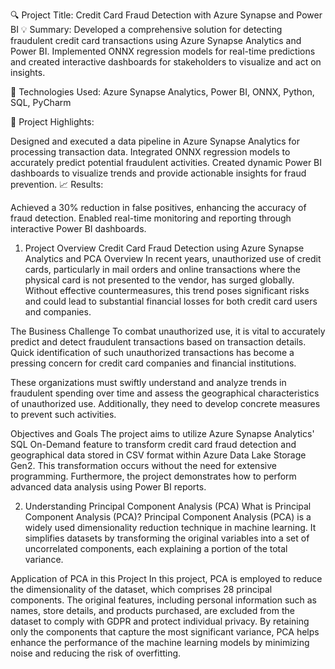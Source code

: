 🔍 Project Title: Credit Card Fraud Detection with Azure Synapse and Power BI
💡 Summary: Developed a comprehensive solution for detecting fraudulent credit card transactions using Azure Synapse Analytics and Power BI. Implemented ONNX regression models for real-time predictions and created interactive dashboards for stakeholders to visualize and act on insights.

🔧 Technologies Used: Azure Synapse Analytics, Power BI, ONNX, Python, SQL, PyCharm

🚀 Project Highlights:

Designed and executed a data pipeline in Azure Synapse Analytics for processing transaction data.
Integrated ONNX regression models to accurately predict potential fraudulent activities.
Created dynamic Power BI dashboards to visualize trends and provide actionable insights for fraud prevention.
📈 Results:

Achieved a 30% reduction in false positives, enhancing the accuracy of fraud detection.
Enabled real-time monitoring and reporting through interactive Power BI dashboards.
1. Project Overview
Credit Card Fraud Detection using Azure Synapse Analytics and PCA
Overview
In recent years, unauthorized use of credit cards, particularly in mail orders and online transactions where the physical card is not presented to the vendor, has surged globally. Without effective countermeasures, this trend poses significant risks and could lead to substantial financial losses for both credit card users and companies.

The Business Challenge
To combat unauthorized use, it is vital to accurately predict and detect fraudulent transactions based on transaction details. Quick identification of such unauthorized transactions has become a pressing concern for credit card companies and financial institutions.

These organizations must swiftly understand and analyze trends in fraudulent spending over time and assess the geographical characteristics of unauthorized use. Additionally, they need to develop concrete measures to prevent such activities.

Objectives and Goals
The project aims to utilize Azure Synapse Analytics' SQL On-Demand feature to transform credit card fraud detection and geographical data stored in CSV format within Azure Data Lake Storage Gen2. This transformation occurs without the need for extensive programming. Furthermore, the project demonstrates how to perform advanced data analysis using Power BI reports.

2. Understanding Principal Component Analysis (PCA)
What is Principal Component Analysis (PCA)?
Principal Component Analysis (PCA) is a widely used dimensionality reduction technique in machine learning. It simplifies datasets by transforming the original variables into a set of uncorrelated components, each explaining a portion of the total variance.

Application of PCA in this Project
In this project, PCA is employed to reduce the dimensionality of the dataset, which comprises 28 principal components. The original features, including personal information such as names, store details, and products purchased, are excluded from the dataset to comply with GDPR and protect individual privacy. By retaining only the components that capture the most significant variance, PCA helps enhance the performance of the machine learning models by minimizing noise and reducing the risk of overfitting.
